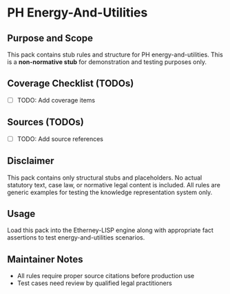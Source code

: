 # PH Energy-And-Utilities

## Purpose and Scope

This pack contains stub rules and structure for PH energy-and-utilities. This is a **non-normative stub** for demonstration and testing purposes only.

## Coverage Checklist (TODOs)

- [ ] TODO: Add coverage items

## Sources (TODOs)

- [ ] TODO: Add source references

## Disclaimer

This pack contains only structural stubs and placeholders. No actual statutory text, case law, or normative legal content is included. All rules are generic examples for testing the knowledge representation system only.

## Usage

Load this pack into the Etherney-LISP engine along with appropriate fact assertions to test energy-and-utilities scenarios.

## Maintainer Notes

- All rules require proper source citations before production use
- Test cases need review by qualified legal practitioners
